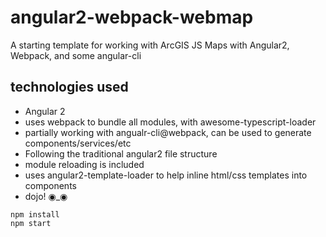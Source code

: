 # angular2-webpack-webmap

A starting template for working with ArcGIS JS Maps with Angular2, Webpack, and some angular-cli

## technologies used
* Angular 2
* uses webpack to bundle all modules, with awesome-typescript-loader
* partially working with angualr-cli@webpack, can be used to generate components/services/etc
* Following the traditional angular2 file structure
* module reloading is included
* uses angular2-template-loader to help inline html/css templates into components
* dojo!  ◉_◉

```
npm install
npm start
```
